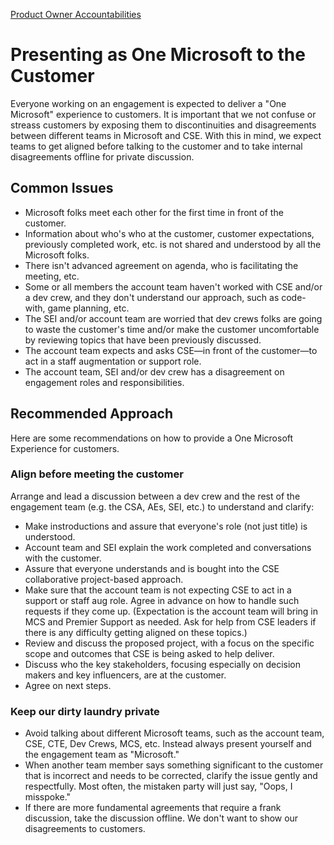 [Product Owner Accountabilities](../POAccountabilities.md)

# Presenting as One Microsoft to the Customer

Everyone working on an engagement is expected to deliver a "One Microsoft" experience to customers. It is important that we not confuse or streass customers by exposing them to discontinuities and disagreements between different teams in Microsoft and CSE. With this in mind, we expect teams to get aligned before talking to the customer and to take internal disagreements offline for private discussion.

## Common Issues

- Microsoft folks meet each other for the first time in front of the customer. 
- Information about who's who at the customer, customer expectations, previously completed work, etc. is not shared and understood by all the Microsoft folks.
- There isn't advanced agreement on agenda, who is facilitating the meeting, etc.
- Some or all members the account team haven't worked with CSE and/or a dev crew, and they don't understand our approach, such as code-with, game planning, etc.
- The SEI and/or account team are worried that dev crews folks are going to waste the customer's time and/or make the customer uncomfortable by reviewing topics that have been previously discussed.
- The account team expects and asks CSE&mdash;in front of the customer&mdash;to act in a staff augmentation or support role.
- The account team, SEI and/or dev crew has a disagreement on engagement roles and responsibilities.  

## Recommended Approach

Here are some recommendations on how to provide a One Microsoft Experience for customers.

### Align before meeting the customer
Arrange and lead a discussion between a dev crew and the rest of the engagement team (e.g. the CSA, AEs, SEI, etc.) to understand and clarify:

- Make instroductions and assure that everyone's role (not just title) is understood.
- Account team and SEI explain the work completed and conversations with the customer.
- Assure that everyone understands and is bought into the CSE collaborative project-based approach. 
- Make sure that the account team is not expecting CSE to act in a support or staff aug role. Agree in advance on how to handle such requests if they come up. (Expectation is the account team will bring in MCS and Premier Support as needed. Ask for help from CSE leaders if there is any difficulty getting aligned on these topics.)
- Review and discuss the proposed project, with a focus on the specific scope and outcomes that CSE is being asked to help deliver.
- Discuss who the key stakeholders, focusing especially on decision makers and key influencers, are at the customer.
- Agree on next steps.

### Keep our dirty laundry private

- Avoid talking about different Microsoft teams, such as the account team, CSE, CTE, Dev Crews, MCS, etc. Instead always present yourself and the engagement team as "Microsoft."
- When another team member says something significant to the customer that is incorrect and needs to be corrected, clarify the issue gently and respectfully. Most often, the mistaken party will just say, "Oops, I misspoke."
- If there are more fundamental agreements that require a frank discussion, take the discussion offline. We don't want to show our disagreements to customers.